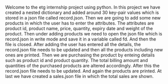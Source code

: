 Welcome to the etg internship project using python.
In this project we have created a nested dictionary and added around 30 key-pair values which is stored in a json file called record.json.
Then we are going to add some new products in which the user has to enter the attributes.
The attributes are product id, product name, price, quantity, expiry date and weight of the product.
Then under adding products we need to open the json file which is record.json in write mode and save it in a variable called fd.
And then the file is closed.
After adding the user has entered all the details, the record.json file needs to be updated and then all the products including new ones are printed.
Then we are purchasing the product by enteing details such as product id and product quantity.
The total billing amount and quantities of the purchased products are altered accordingly.
After this the record.json file needs to be updated.
And again the products are printed.
At last we have created a sales.json file in which the total sales are shown.
